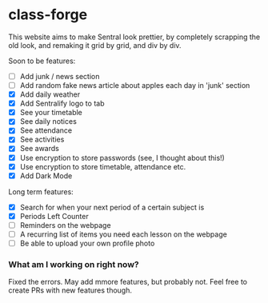 # class-forge
This website aims to make Sentral look prettier, by completely scrapping the old look, and remaking it grid by grid, and div by div.

Soon to be features:
 - [ ] Add junk / news section
 - [ ] Add random fake news article about apples each day in 'junk' section
 - [x] Add daily weather
 - [x] Add Sentralify logo to tab
 - [x] See your timetable
 - [x] See daily notices
 - [x] See attendance
 - [x] See activities
 - [x] See awards
 - [x] Use encryption to store passwords (see, I thought about this!)
 - [x] Use encryption to store timetable, attendance etc.
 - [x] Add Dark Mode

Long term features:
 - [x] Search for when your next period of a certain subject is
 - [x] Periods Left Counter
 - [ ] Reminders on the webpage
 - [ ] A recurring list of items you need each lesson on the webpage
 - [ ] Be able to upload your own profile photo

### What am I working on right now?
Fixed the errors. May add mmore features, but probably not. Feel free to create PRs with new features though.
